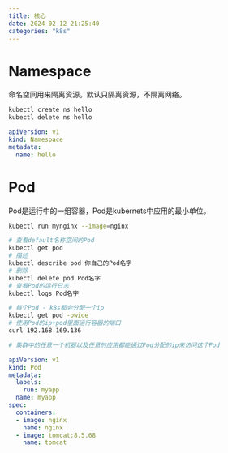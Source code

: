 ```yaml
---
title: 核心
date: 2024-02-12 21:25:40
categories: "k8s"
---
```


# Namespace

命名空间用来隔离资源。默认只隔离资源，不隔离网络。

```bash
kubectl create ns hello
kubectl delete ns hello
```

```yaml
apiVersion: v1
kind: Namespace
metadata:
  name: hello
```

# Pod

Pod是运行中的一组容器，Pod是kubernets中应用的最小单位。

```bash
kubectl run mynginx --image=nginx

# 查看default名称空间的Pod
kubectl get pod 
# 描述
kubectl describe pod 你自己的Pod名字
# 删除
kubectl delete pod Pod名字
# 查看Pod的运行日志
kubectl logs Pod名字

# 每个Pod - k8s都会分配一个ip
kubectl get pod -owide
# 使用Pod的ip+pod里面运行容器的端口
curl 192.168.169.136

# 集群中的任意一个机器以及任意的应用都能通过Pod分配的ip来访问这个Pod
```

```yaml
apiVersion: v1
kind: Pod
metadata:
  labels:
    run: myapp
  name: myapp
spec:
  containers:
  - image: nginx
    name: nginx
  - image: tomcat:8.5.68
    name: tomcat
```
